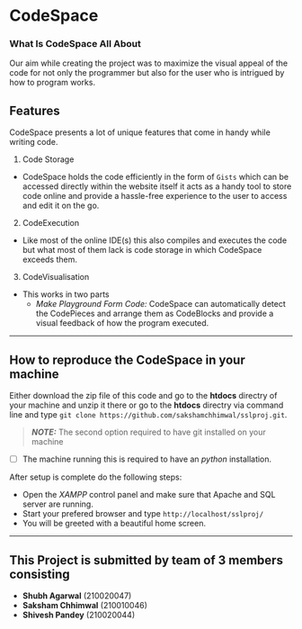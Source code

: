 # CodeSpace

### What Is CodeSpace All About

Our aim while creating the project was to maximize the visual appeal of the code for not only the programmer but also for the user who is intrigued by how to program works.

## Features

CodeSpace presents a lot of unique features that come in handy while writing code.</br>
1. Code Storage</br>
  - CodeSpace holds the code efficiently in the form of `Gists` which can be accessed directly within the website itself it acts as a handy tool to store code online and provide a hassle-free experience to the user to access and edit it on the go.</br>
2. CodeExecution</br>
  - Like most of the online IDE(s) this also compiles and executes the code but what most of them lack is code storage in which CodeSpace exceeds them.</br>
3. CodeVisualisation</br>
  - This works in two parts</br>
    - _Make Playground Form Code:_ CodeSpace can automatically detect the CodePieces and arrange them as CodeBlocks and provide a visual feedback of how the program executed.</br>

---

## How to reproduce the CodeSpace in your machine

Either download the zip file of this code and go to the __htdocs__ directry of your machine and unzip it there or go to the __htdocs__ directry via command line and type  `git clone https://github.com/sakshamchhimwal/sslproj.git`. <br>
> **_NOTE:_** The second option required to have git installed on your machine<br>
- [ ] The machine running this is required to have an *python* installation.

After setup is complete do the following steps:
- Open the *XAMPP* control panel and make sure that Apache and SQL server are running.
- Start your prefered browser and type `http://localhost/sslproj/ ` 
- You will be greeted with a beautiful home screen.


---

## This Project is submitted by team of 3 members consisting
- **Shubh Agarwal** (210020047)
- **Saksham Chhimwal** (210010046)
- **Shivesh Pandey** (210020044)
